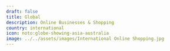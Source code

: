```yaml
---
draft: false
title: Global
description: Online Businesses & Shopping
country: international
icon: noto:globe-showing-asia-australia
image: ../../assets/images/International Online Shopping.jpg
---
```

